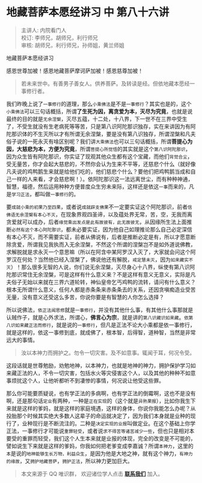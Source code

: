 # 地藏菩萨本愿经讲习 中 第八十六讲

> 主讲人: 内院看门人 <br />
> 校订: 李师兄，胡师兄，利行师兄 <br />
> 审核: 胡师兄，利行师兄，孙师姐，黄兰师姐 <br />

地藏菩萨本愿经讲习

感恩世尊加被！感恩地藏菩萨摩诃萨加被！感恩慈尊加被！

> 若未来世中。有善男子善女人。供养菩萨。及转读是经。但依地藏本愿经一事修行者。

我们昨晚上说了`一事修行`的道理，那么`小乘佛法`是不是`一事修行`？其实也是的，这个`小乘佛法`可以三句话概括，所谓**了生死为因，离贪爱为本，灭尽为究竟**，也就是说最终的目的就是`无余涅槃`，灭尽五蕴，十二处，十八界，下一世不在三界中受生了，不受生就没有生老病死等等苦，只是第八识阿陀那识独存，实在来讲因为有阿陀那识体的不生灭所以才有所谓无余涅槃，要是没有第八识独存，所谓涅槃和凡夫俗子说的一死永灭有啥区别呢？我们讲`大乘佛法`也可以三句话概括，所谓**菩提心为因，大慈悲为本，方便为究竟**，所谓`菩提心所觉悟`的其实就是这个`第八识阿陀那识`，因为众生皆有阿陀那识，你实证了现观其他众生都有这个宝藏，而他们`背觉合尘`，受无量苦，你才会起大慈悲的，不然你会认为生来不平等，还慈悲个什么（就好像凡夫说的鸡鸭鹅生来就是给他们吃的，他们慈悲个什么？要他们把鸡鸭鹅当成和自己一样的人来看，才会慈悲啊！）。依阿陀那识这一法远离世尘，而有种种神通，智慧，福德，然后运用种种方便普度众生穷未来际，这样还是依这`一事`而来的，凡是`学习正法`，都叫做`一事修行`的。

要`成就小乘的初果乃至四果`，或者说`成就辟支佛果`不一定要实证这个阿陀那识，前者`信佛语无余涅槃有本心不灭`，在现象界观四圣谛，以及蕴处界无常，苦，空，无我而离贪爱就可以成办，后者`缘觉乘出发点是此有故彼有，此无故彼无`，从因缘所生法上面推断`必然有这个本心阿陀那识`，都未必要实证，因为他自己如理推论那么自己必定深信有本心不灭，而不需要实证，前者从佛说有，后者是推断必定是有，所以才愿意断除贪爱，所谓我见我执而入无余涅槃，不然这个所谓的涅槃岂不是如外道说佛教，求解脱就是求永灭一个意思嘛（所以在阿含中某阿罗汉入灭了，大家就会问这个阿罗汉在何处？当然他已经入涅槃了，佛说他还有解脱，`戒定慧未灭`，因为`如来藏实不灭`）！那么很多无智的人说，你们说无余涅槃，灭尽身心十八界，纵使有第八识阿陀那识常住无余涅槃，可是这样有什么意义来？不是这样有意义无意义，实际是凡夫俗子无始以来就在三界六道轮转，神仙皇帝乞丐鸡鸭的流转，请问有什么意义？根本无所谓什么意义，任何人都是赤条条来赤条条去的关系，还因贪嗔痴造业受苦无量，没有意义还受这么多苦，你说你要是有智慧的人你怎么选择？

所以说佛法，`依正法闻思修`就是`一事修行`，并没有其他什么事，有其他什么事那就是认贼作子，就是心外求法，所谓心，**佛言心为宗**，就是讲的`第八识藏识如来藏`。`依第八识如来藏正法而修行`，就是说的`一事修行`，但凡是正法不论大小乘都是依一事修行，就是这样的，依这一事修到底，就成佛了，根本智，后得智，道种智，当然是非常远大的事情。

> 汝以本神力而拥护之。勿令一切灾害。及不如意事。辄闻于耳，何况令受。

这段话就是世尊勉励，劝勉地神，以本神力，也就是地神的神力，拥护保护学习如来藏正法的人，不令一切灾害，包括水火等灾侵害这个人，以及其他的种种不如意事烦扰这个人，让他听都听不到凄惨的事情，何况说让他受这些罪。

那么你可能要质疑说，也有学正法的多病啊，也有学正法的倒霉啊，这也不是没有啊，还是那句话`定业`有两种，一种是`正在实现`的（这个就是`异熟果报`），比如你我生下来就是这样的爹妈，就是这样的家庭境遇，这样的身体，你说你我能怎么办呢？从投胎那个时候其实绝大多数人这辈子的命运就决定了，因为我们本身就是业种的现行了，业种现行是不断流注的。二种是`决定实现的业报`叫做定业。在这个基础上你学正法，一事修行才可能说`重罪轻受`，或者说`求不得苦等诸苦减少一些`，但也只是相对本要受的重罪而轻受，我们这个人生本来就是业报的体现，完全的改变是不可能的，譬如说生下来就是这样的爹妈，你我如何把老爹变成李嘉诚？所谓`本神力`，这里的`本`是说的`地神能够生长万物，利益众生`，是因为他是大地之神，就有这个神力，`有神力的缘故`，又`拥护地藏菩萨`，`拥护正法`，所以神力更加巨大。

> 本文来源于 QQ 唯识群， 欢迎诸位学人点击 **[联系我们](https://mp.weixin.qq.com/s/lZCfWjmLjgNR165Tx4_bCQ)** 加入。
